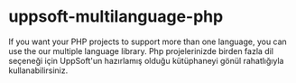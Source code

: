 # uppsoft-multilanguage-php
If you want your PHP projects to support more than one language, you can use the our multiple language library.  Php projelerinizde birden fazla dil seçeneği için UppSoft'un hazırlamış olduğu kütüphaneyi gönül rahatlığıyla kullanabilirsiniz.
